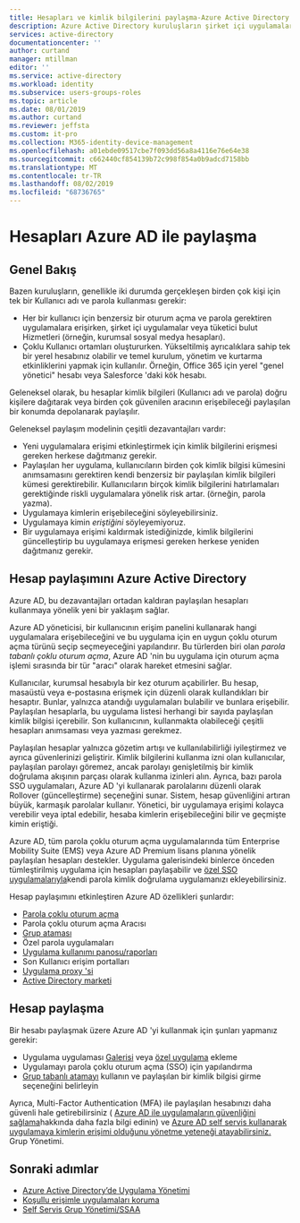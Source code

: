 ```yaml
---
title: Hesapları ve kimlik bilgilerini paylaşma-Azure Active Directory | Microsoft Docs
description: Azure Active Directory kuruluşların şirket içi uygulamalar ve tüketici bulut hizmetleri için hesapları güvenli bir şekilde paylaşmasına nasıl olanak sağladığını açıklar.
services: active-directory
documentationcenter: ''
author: curtand
manager: mtillman
editor: ''
ms.service: active-directory
ms.workload: identity
ms.subservice: users-groups-roles
ms.topic: article
ms.date: 08/01/2019
ms.author: curtand
ms.reviewer: jeffsta
ms.custom: it-pro
ms.collection: M365-identity-device-management
ms.openlocfilehash: a01ebde09517cbe7f093dd56a8a4116e76e64e38
ms.sourcegitcommit: c662440cf854139b72c998f854a0b9adcd7158bb
ms.translationtype: MT
ms.contentlocale: tr-TR
ms.lasthandoff: 08/02/2019
ms.locfileid: "68736765"
---
```

# <a name="sharing-accounts-with-azure-ad"></a>Hesapları Azure AD ile paylaşma

## <a name="overview"></a>Genel Bakış

Bazen kuruluşların, genellikle iki durumda gerçekleşen birden çok kişi için tek bir Kullanıcı adı ve parola kullanması gerekir:

* Her bir kullanıcı için benzersiz bir oturum açma ve parola gerektiren uygulamalara erişirken, şirket içi uygulamalar veya tüketici bulut Hizmetleri (örneğin, kurumsal sosyal medya hesapları).
* Çoklu Kullanıcı ortamları oluştururken. Yükseltilmiş ayrıcalıklara sahip tek bir yerel hesabınız olabilir ve temel kurulum, yönetim ve kurtarma etkinliklerini yapmak için kullanılır. Örneğin, Office 365 için yerel "genel yönetici" hesabı veya Salesforce 'daki kök hesabı.

Geleneksel olarak, bu hesaplar kimlik bilgileri (Kullanıcı adı ve parola) doğru kişilere dağıtarak veya birden çok güvenilen aracının erişebileceği paylaşılan bir konumda depolanarak paylaşılır.

Geleneksel paylaşım modelinin çeşitli dezavantajları vardır:

* Yeni uygulamalara erişimi etkinleştirmek için kimlik bilgilerini erişmesi gereken herkese dağıtmanız gerekir.
* Paylaşılan her uygulama, kullanıcıların birden çok kimlik bilgisi kümesini anımsamasını gerektiren kendi benzersiz bir paylaşılan kimlik bilgileri kümesi gerektirebilir. Kullanıcıların birçok kimlik bilgilerini hatırlamaları gerektiğinde riskli uygulamalara yönelik risk artar. (örneğin, parola yazma).
* Uygulamaya kimlerin erişebileceğini söyleyebilirsiniz.
* Uygulamaya kimin *eriştiğini* söyleyemiyoruz.
* Bir uygulamaya erişimi kaldırmak istediğinizde, kimlik bilgilerini güncelleştirip bu uygulamaya erişmesi gereken herkese yeniden dağıtmanız gerekir.

## <a name="azure-active-directory-account-sharing"></a>Hesap paylaşımını Azure Active Directory

Azure AD, bu dezavantajları ortadan kaldıran paylaşılan hesapları kullanmaya yönelik yeni bir yaklaşım sağlar.

Azure AD yöneticisi, bir kullanıcının erişim panelini kullanarak hangi uygulamalara erişebileceğini ve bu uygulama için en uygun çoklu oturum açma türünü seçip seçmeyeceğini yapılandırır. Bu türlerden biri olan *parola tabanlı çoklu oturum açma*, Azure AD 'nin bu uygulama için oturum açma işlemi sırasında bir tür "aracı" olarak hareket etmesini sağlar.

Kullanıcılar, kurumsal hesabıyla bir kez oturum açabilirler. Bu hesap, masaüstü veya e-postasına erişmek için düzenli olarak kullandıkları bir hesaptır. Bunlar, yalnızca atandığı uygulamaları bulabilir ve bunlara erişebilir. Paylaşılan hesaplarla, bu uygulama listesi herhangi bir sayıda paylaşılan kimlik bilgisi içerebilir. Son kullanıcının, kullanmakta olabileceği çeşitli hesapları anımsaması veya yazması gerekmez.

Paylaşılan hesaplar yalnızca gözetim artışı ve kullanılabilirliği iyileştirmez ve ayrıca güvenlerinizi geliştirir. Kimlik bilgilerini kullanma izni olan kullanıcılar, paylaşılan parolayı göremez, ancak parolayı genişletilmiş bir kimlik doğrulama akışının parçası olarak kullanma izinleri alın. Ayrıca, bazı parola SSO uygulamaları, Azure AD 'yi kullanarak parolalarını düzenli olarak Rollover (güncelleştirme) seçeneğini sunar. Sistem, hesap güvenliğini artıran büyük, karmaşık parolalar kullanır. Yönetici, bir uygulamaya erişimi kolayca verebilir veya iptal edebilir, hesaba kimlerin erişebileceğini bilir ve geçmişte kimin eriştiği.

Azure AD, tüm parola çoklu oturum açma uygulamalarında tüm Enterprise Mobility Suite (EMS) veya Azure AD Premium lisans planına yönelik paylaşılan hesapları destekler. Uygulama galerisindeki binlerce önceden tümleştirilmiş uygulama için hesapları paylaşabilir ve [özel SSO uygulamalarıyla](../manage-apps/configure-single-sign-on-portal.md)kendi parola kimlik doğrulama uygulamanızı ekleyebilirsiniz.

Hesap paylaşımını etkinleştiren Azure AD özellikleri şunlardır:

* [Parola çoklu oturum açma](../manage-apps/what-is-single-sign-on.md#password-based-sso)
* Parola çoklu oturum açma Aracısı
* [Grup ataması](groups-self-service-management.md)
* Özel parola uygulamaları
* [Uygulama kullanımı panosu/raporları](../active-directory-passwords-get-insights.md)
* Son Kullanıcı erişim portalları
* [Uygulama proxy 'si](../manage-apps/application-proxy.md)
* [Active Directory marketi](https://azure.microsoft.com/marketplace/active-directory/all/)

## <a name="sharing-an-account"></a>Hesap paylaşma

Bir hesabı paylaşmak üzere Azure AD 'yi kullanmak için şunları yapmanız gerekir:

* Uygulama uygulaması [Galerisi](https://azure.microsoft.com/marketplace/active-directory/) veya [özel uygulama](https://cloudblogs.microsoft.com/enterprisemobility/2015/06/17/bring-your-own-app-with-azure-ad-self-service-saml-configuration-now-in-preview/) ekleme
* Uygulamayı parola çoklu oturum açma (SSO) için yapılandırma
* [Grup tabanlı atamayı](groups-saasapps.md) kullanın ve paylaşılan bir kimlik bilgisi girme seçeneğini belirleyin

Ayrıca, Multi-Factor Authentication (MFA) ile paylaşılan hesabınızı daha güvenli hale getirebilirsiniz ( [Azure AD ile uygulamaların güvenliğini sağlama](../authentication/concept-mfa-whichversion.md)hakkında daha fazla bilgi edinin) ve [Azure AD self servis kullanarak uygulamaya kimlerin erişimi olduğunu yönetme yeteneği atayabilirsiniz. ](groups-self-service-management.md)Grup Yönetimi.

## <a name="next-steps"></a>Sonraki adımlar

* [Azure Active Directory’de Uygulama Yönetimi](../manage-apps/what-is-application-management.md)
* [Koşullu erişimle uygulamaları koruma](../active-directory-conditional-access-azure-portal.md)
* [Self Servis Grup Yönetimi/SSAA](groups-self-service-management.md)
